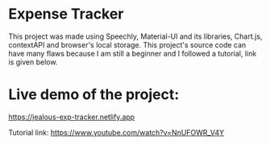 # Expense Tracker
This project was made using Speechly, Material-UI and its libraries, Chart.js, contextAPI and browser's local storage.
This project's source code can have many flaws because I am still a beginner and I followed a tutorial, link is given below.

# Live demo of the project:
https://jealous-exp-tracker.netlify.app

Tutorial link:
https://www.youtube.com/watch?v=NnUFOWR_V4Y

